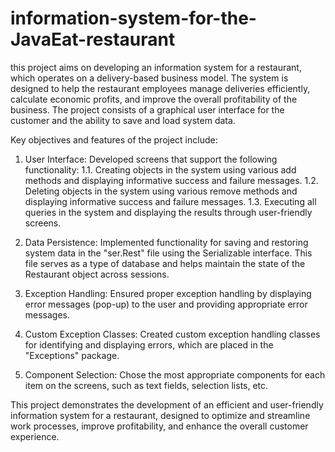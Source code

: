 # information-system-for-the-JavaEat-restaurant

this project aims on developing an information system for a restaurant, which operates on a delivery-based business model. The system is designed to help the restaurant employees manage deliveries efficiently, calculate economic profits, and improve the overall profitability of the business. The project consists of a graphical user interface for the customer and the ability to save and load system data.

Key objectives and features of the project include:
1. User Interface: Developed screens that support the following functionality:
  1.1. Creating objects in the system using various add methods and displaying informative success and failure messages.
  1.2. Deleting objects in the system using various remove methods and displaying informative success and failure messages.
  1.3. Executing all queries in the system and displaying the results through user-friendly screens.
  
 2. Data Persistence: Implemented functionality for saving and restoring system data in the "ser.Rest" file using the Serializable interface. This file serves as a type of database and helps maintain the state of the Restaurant object across sessions.

3. Exception Handling: Ensured proper exception handling by displaying error messages (pop-up) to the user and providing appropriate error messages.

4. Custom Exception Classes: Created custom exception handling classes for identifying and displaying errors, which are placed in the "Exceptions" package.

5. Component Selection: Chose the most appropriate components for each item on the screens, such as text fields, selection lists, etc.


This project demonstrates the development of an efficient and user-friendly information system for a restaurant, designed to optimize and streamline work processes, improve profitability, and enhance the overall customer experience.





